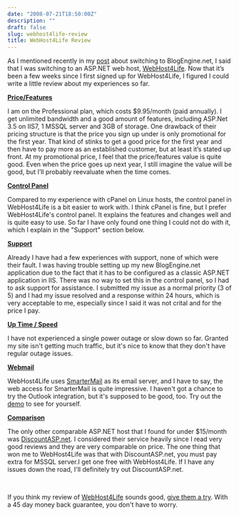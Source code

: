 ```yaml
---
date: "2008-07-21T18:50:00Z"
description: ""
draft: false
slug: webhost4life-review
title: WebHost4Life Review
---
```



As I mentioned recently in my [post](__GHOST_URL__/blog/post/2008/07/16/From-Wordpress-To-BlogEngine.aspx) about switching to BlogEngine.net, I said that I was switching to an ASP.NET web host, [WebHost4Life](http://www.WebHost4Life.com/default.asp?refid=jsmarble). Now that it’s been a few weeks since I first signed up for WebHost4Life, I figured I could write a little review about my experiences so far.

**<u>Price/Features</u>**

 I am on the Professional plan, which costs $9.95/month (paid annually). I get unlimited bandwidth and a good amount of features, including ASP.Net 3.5 on IIS7, 1 MSSQL server and 3GB of storage. One drawback of their pricing structure is that the price you sign up under is only promotional for the first year. That kind of stinks to get a good price for the first year and then have to pay more as an established customer, but at least it’s stated up front. At my promotional price, I feel that the price/features value is quite good. Even when the price goes up next year, I still imagine the value will be good, but I’ll probably reevaluate when the time comes.

**<u>Control Panel</u>**

 Compared to my experience with cPanel on Linux hosts, the control panel in WebHost4Life is a bit easier to work with. I think cPanel is fine, but I prefer WebHost4Life's control panel. It explains the features and changes well and is quite easy to use. So far I have only found one thing I could not do with it, which I explain in the "Support" section below.

<u>**Support**</u>

 Already I have had a few experiences with support, none of which were their fault. I was having trouble setting up my new BlogEngine.net application due to the fact that it has to be configured as a classic ASP.NET application in IIS. There was no way to set this in the control panel, so I had to ask support for assistance. I submitted my issue as a normal priority (3 of 5) and I had my issue resolved and a response within 24 hours, which is very acceptable to me, especially since I said it was not crital and for the price I pay.

<u>**Up Time / Speed**</u>

 I have not experienced a single power outage or slow down so far. Granted my site isn't getting much traffic, but it's nice to know that they don't have regular outage issues.

<u>**Webmail**</u>

 WebHost4Life uses [SmarterMail](http://www.smartertools.com/Products/SmarterMail/Features/Windows-Mail-Server-Web-Interface.aspx) as its email server, and I have to say, the web access for SmarterMail is quite impressive. I haven't got a chance to try the Outlook integration, but it's supposed to be good, too. Try out the [demo](http://www.smartertools.com/Products/SmarterMail/Demo.aspx) to see for yourself.

<u>**Comparison**</u>

 The only other comparable ASP.NET host that I found for under $15/month was [DiscountASP.net](http://www.discountasp.net/go/go.aspx?i=3883). I considered their service heavily since I read very good reviews and they are very comparable on price. The one thing that won me to WebHost4Life was that with DiscountASP.net, you must pay extra for MSSQL server.I get one free with WebHost4Life. If I have any issues down the road, I'll definitely try out DiscountASP.net.

  

 If you think my review of [WebHost4Life](http://www.WebHost4Life.com/default.asp?refid=jsmarble) sounds good, [give them a try](http://www.WebHost4Life.com/default.asp?refid=jsmarble). With a 45 day money back guarantee, you don't have to worry.

